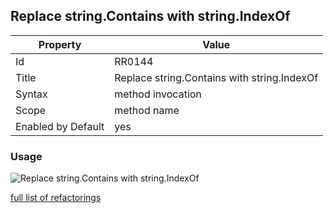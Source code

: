 ## Replace string.Contains with string.IndexOf

Property | Value
--- | --- 
Id | RR0144
Title | Replace string\.Contains with string\.IndexOf
Syntax | method invocation
Scope | method name
Enabled by Default | yes

### Usage

![Replace string\.Contains with string\.IndexOf](../../images/refactorings/ReplaceStringContainsWithStringIndexOf.png)

[full list of refactorings](Refactorings.md)
